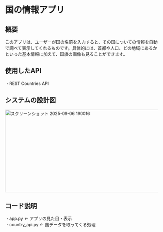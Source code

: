 # 国の情報アプリ

## 概要
このアプリは、ユーザーが国の名前を入力すると、その国についての情報を自動で調べて表示してくれるものです。具体的には、首都や人口、どの地域にあるかといった基本情報に加えて、国旗の画像も見ることができます。

## 使用したAPI
・REST Countries API

## システムの設計図
<img width="1801" height="272" alt="スクリーンショット 2025-09-06 190016" src="https://github.com/user-attachments/assets/a73ac7fa-2e4f-4031-8319-0432cd0fd1fa" />


## コード説明
・app.py          ← アプリの見た目・表示\
・country_api.py  ← 国データを取ってくる処理
